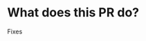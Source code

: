 # What does this PR do?

<!---
Add a concise description of what issue this PR solves below:
-->

Fixes 
